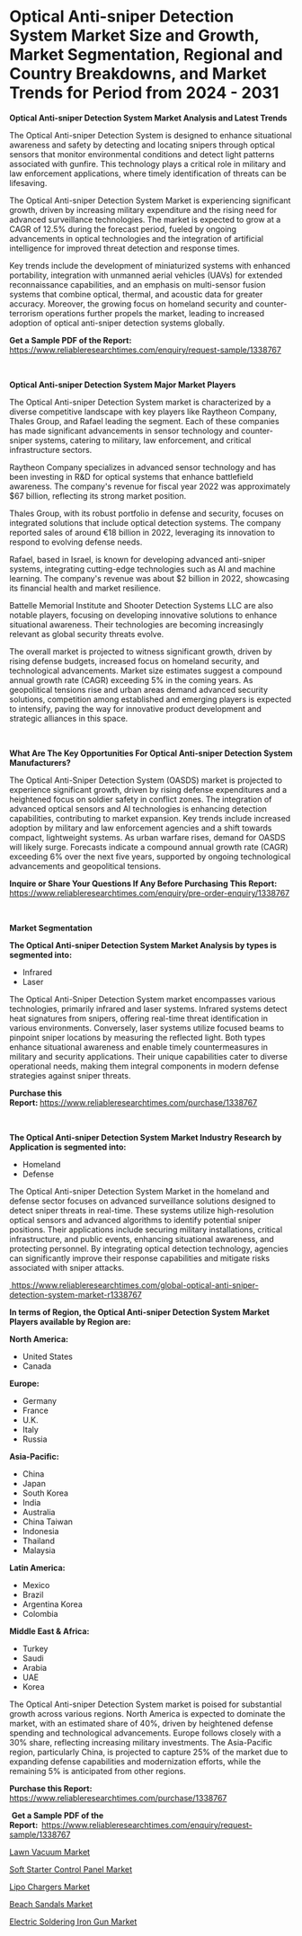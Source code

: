 <p><h1>Optical Anti-sniper Detection System Market Size and Growth, Market Segmentation, Regional and Country Breakdowns, and Market Trends for Period from 2024 -  2031</h1></p><p><strong>Optical Anti-sniper Detection System Market Analysis and Latest Trends</strong></p>
<p><p>The Optical Anti-sniper Detection System is designed to enhance situational awareness and safety by detecting and locating snipers through optical sensors that monitor environmental conditions and detect light patterns associated with gunfire. This technology plays a critical role in military and law enforcement applications, where timely identification of threats can be lifesaving.</p><p>The Optical Anti-sniper Detection System Market is experiencing significant growth, driven by increasing military expenditure and the rising need for advanced surveillance technologies. The market is expected to grow at a CAGR of 12.5% during the forecast period, fueled by ongoing advancements in optical technologies and the integration of artificial intelligence for improved threat detection and response times. </p><p>Key trends include the development of miniaturized systems with enhanced portability, integration with unmanned aerial vehicles (UAVs) for extended reconnaissance capabilities, and an emphasis on multi-sensor fusion systems that combine optical, thermal, and acoustic data for greater accuracy. Moreover, the growing focus on homeland security and counter-terrorism operations further propels the market, leading to increased adoption of optical anti-sniper detection systems globally.</p></p>
<p><strong>Get a Sample PDF of the Report:&nbsp;</strong> <a href="https://www.reliableresearchtimes.com/enquiry/request-sample/1338767?utm_campaign=1612&utm_medium=2&utm_source=Github&utm_content=ia&utm_term=20102024&utm_id=optical-anti-sniper-detection-system">https://www.reliableresearchtimes.com/enquiry/request-sample/1338767</a></p>
<p>&nbsp;</p>
<p><strong>Optical Anti-sniper Detection System Major Market Players</strong></p>
<p><p>The Optical Anti-sniper Detection System market is characterized by a diverse competitive landscape with key players like Raytheon Company, Thales Group, and Rafael leading the segment. Each of these companies has made significant advancements in sensor technology and counter-sniper systems, catering to military, law enforcement, and critical infrastructure sectors.</p><p>Raytheon Company specializes in advanced sensor technology and has been investing in R&D for optical systems that enhance battlefield awareness. The company's revenue for fiscal year 2022 was approximately $67 billion, reflecting its strong market position.</p><p>Thales Group, with its robust portfolio in defense and security, focuses on integrated solutions that include optical detection systems. The company reported sales of around €18 billion in 2022, leveraging its innovation to respond to evolving defense needs.</p><p>Rafael, based in Israel, is known for developing advanced anti-sniper systems, integrating cutting-edge technologies such as AI and machine learning. The company's revenue was about $2 billion in 2022, showcasing its financial health and market resilience.</p><p>Battelle Memorial Institute and Shooter Detection Systems LLC are also notable players, focusing on developing innovative solutions to enhance situational awareness. Their technologies are becoming increasingly relevant as global security threats evolve.</p><p>The overall market is projected to witness significant growth, driven by rising defense budgets, increased focus on homeland security, and technological advancements. Market size estimates suggest a compound annual growth rate (CAGR) exceeding 5% in the coming years. As geopolitical tensions rise and urban areas demand advanced security solutions, competition among established and emerging players is expected to intensify, paving the way for innovative product development and strategic alliances in this space.</p></p>
<p>&nbsp;</p>
<p><strong>What Are The Key Opportunities For Optical Anti-sniper Detection System Manufacturers?</strong></p>
<p><p>The Optical Anti-Sniper Detection System (OASDS) market is projected to experience significant growth, driven by rising defense expenditures and a heightened focus on soldier safety in conflict zones. The integration of advanced optical sensors and AI technologies is enhancing detection capabilities, contributing to market expansion. Key trends include increased adoption by military and law enforcement agencies and a shift towards compact, lightweight systems. As urban warfare rises, demand for OASDS will likely surge. Forecasts indicate a compound annual growth rate (CAGR) exceeding 6% over the next five years, supported by ongoing technological advancements and geopolitical tensions.</p></p>
<p><strong>Inquire or Share Your Questions If Any Before Purchasing This Report:</strong> <a href="https://www.reliableresearchtimes.com/enquiry/pre-order-enquiry/1338767?utm_campaign=1612&utm_medium=2&utm_source=Github&utm_content=ia&utm_term=20102024&utm_id=optical-anti-sniper-detection-system">https://www.reliableresearchtimes.com/enquiry/pre-order-enquiry/1338767</a></p>
<p>&nbsp;</p>
<p><strong>Market Segmentation</strong></p>
<p><strong>The Optical Anti-sniper Detection System Market Analysis by types is segmented into:</strong></p>
<p><ul><li>Infrared</li><li>Laser</li></ul></p>
<p><p>The Optical Anti-Sniper Detection System market encompasses various technologies, primarily infrared and laser systems. Infrared systems detect heat signatures from snipers, offering real-time threat identification in various environments. Conversely, laser systems utilize focused beams to pinpoint sniper locations by measuring the reflected light. Both types enhance situational awareness and enable timely countermeasures in military and security applications. Their unique capabilities cater to diverse operational needs, making them integral components in modern defense strategies against sniper threats.</p></p>
<p><strong>Purchase this Report:&nbsp;</strong><a href="https://www.reliableresearchtimes.com/purchase/1338767?utm_campaign=1612&utm_medium=2&utm_source=Github&utm_content=ia&utm_term=20102024&utm_id=optical-anti-sniper-detection-system">https://www.reliableresearchtimes.com/purchase/1338767</a></p>
<p>&nbsp;</p>
<p><strong>The Optical Anti-sniper Detection System Market Industry Research by Application is segmented into:</strong></p>
<p><ul><li>Homeland</li><li>Defense</li></ul></p>
<p><p>The Optical Anti-sniper Detection System Market in the homeland and defense sector focuses on advanced surveillance solutions designed to detect sniper threats in real-time. These systems utilize high-resolution optical sensors and advanced algorithms to identify potential sniper positions. Their applications include securing military installations, critical infrastructure, and public events, enhancing situational awareness, and protecting personnel. By integrating optical detection technology, agencies can significantly improve their response capabilities and mitigate risks associated with sniper attacks.</p></p>
<p><a href="https://www.reliableresearchtimes.com/global-optical-anti-sniper-detection-system-market-r1338767?utm_campaign=1612&utm_medium=2&utm_source=Github&utm_content=ia&utm_term=20102024&utm_id=optical-anti-sniper-detection-system">&nbsp;https://www.reliableresearchtimes.com/global-optical-anti-sniper-detection-system-market-r1338767</a></p>
<p><strong>In terms of Region, the Optical Anti-sniper Detection System Market Players available by Region are:</strong></p>
<p>
    <p> <strong> North America: </strong>
        <ul>
            <li>United States</li>
            <li>Canada</li>
        </ul>
        </p> 
    <p> <strong> Europe: </strong>
        <ul>
            <li>Germany</li>
            <li>France</li>
            <li>U.K.</li>
            <li>Italy</li>
            <li>Russia</li>
        </ul>
        </p> 
    <p> <strong> Asia-Pacific: </strong>
        <ul>
            <li>China</li>
            <li>Japan</li>
            <li>South Korea</li>
            <li>India</li>
            <li>Australia</li>
            <li>China Taiwan</li>
            <li>Indonesia</li>
            <li>Thailand</li>
            <li>Malaysia</li>
        </ul>
        </p> 
    <p> <strong> Latin America: </strong>
        <ul>
            <li>Mexico</li>
            <li>Brazil</li>
            <li>Argentina Korea</li>
            <li>Colombia</li>
        </ul>
        </p> 
    <p> <strong> Middle East & Africa: </strong>
        <ul>
            <li>Turkey</li>
            <li>Saudi</li>
            <li>Arabia</li>
            <li>UAE</li>
            <li>Korea</li>
        </ul>
    </p>
    </p>
<p><p>The Optical Anti-sniper Detection System market is poised for substantial growth across various regions. North America is expected to dominate the market, with an estimated share of 40%, driven by heightened defense spending and technological advancements. Europe follows closely with a 30% share, reflecting increasing military investments. The Asia-Pacific region, particularly China, is projected to capture 25% of the market due to expanding defense capabilities and modernization efforts, while the remaining 5% is anticipated from other regions.</p></p>
<p><strong>Purchase this Report: </strong><a href="https://www.reliableresearchtimes.com/purchase/1338767?utm_campaign=1612&utm_medium=2&utm_source=Github&utm_content=ia&utm_term=20102024&utm_id=optical-anti-sniper-detection-system">https://www.reliableresearchtimes.com/purchase/1338767</a></p>
<p>&nbsp;<strong>Get a Sample PDF of the Report:&nbsp;&nbsp;</strong><a href="https://www.reliableresearchtimes.com/enquiry/request-sample/1338767?utm_campaign=1612&utm_medium=2&utm_source=Github&utm_content=ia&utm_term=20102024&utm_id=optical-anti-sniper-detection-system">https://www.reliableresearchtimes.com/enquiry/request-sample/1338767</a></p>
<p><strong></strong></p>
<p><p><a href="https://www.linkedin.com/pulse/future-innovation-global-lawn-vacuum-market-growth-opportunities-a2nce?utm_campaign=1612&utm_medium=2&utm_source=Github&utm_content=ia&utm_term=20102024&utm_id=optical-anti-sniper-detection-system">Lawn Vacuum Market</a></p><p><a href="https://www.linkedin.com/pulse/soft-starter-control-panel-market-global-share-ranking-overall-ouf1e?utm_campaign=1612&utm_medium=2&utm_source=Github&utm_content=ia&utm_term=20102024&utm_id=optical-anti-sniper-detection-system">Soft Starter Control Panel Market</a></p><p><a href="https://www.linkedin.com/pulse/global-lipo-chargers-market-focus-application-end-use-cdrve?utm_campaign=1612&utm_medium=2&utm_source=Github&utm_content=ia&utm_term=20102024&utm_id=optical-anti-sniper-detection-system">Lipo Chargers Market</a></p><p><a href="https://www.linkedin.com/pulse/global-beach-sandals-market-trends-insights-growth-opportunities-crwee?utm_campaign=1612&utm_medium=2&utm_source=Github&utm_content=ia&utm_term=20102024&utm_id=optical-anti-sniper-detection-system">Beach Sandals Market</a></p><p><a href="https://www.linkedin.com/pulse/evolution-electric-soldering-iron-gun-market-key-shifts-qgume?utm_campaign=1612&utm_medium=2&utm_source=Github&utm_content=ia&utm_term=20102024&utm_id=optical-anti-sniper-detection-system">Electric Soldering Iron Gun Market</a></p></p>